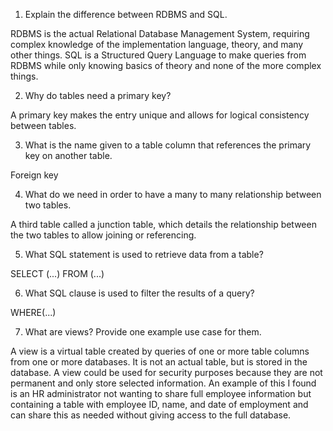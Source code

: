 1. Explain the difference between RDBMS and SQL.

RDBMS is the actual Relational Database Management System, requiring complex knowledge of the implementation language, theory, and many other things. SQL is a Structured Query Language to make queries from RDBMS while only knowing basics of theory and none of the more complex things. 

2. Why do tables need a primary key?

A primary key makes the entry unique and allows for logical consistency between tables.

3. What is the name given to a table column that references the primary key on another table.

Foreign key

4. What do we need in order to have a many to many relationship between two tables.

A third table called a junction table, which details the relationship between the two tables to allow joining or referencing.

5. What SQL statement is used to retrieve data from a table?

SELECT (...) FROM (...)

6. What SQL clause is used to filter the results of a query?

WHERE(...)

7. What are views? Provide one example use case for them.

A view is a virtual table created by queries of one or more table columns from one or more databases. It is not an actual table, but is stored in the database. A view could be used for security purposes because they are not permanent and only store selected information. An example of this I found is an HR administrator not wanting to share full employee information but containing a table with employee ID, name, and date of employment and can share this as needed without giving access to the full database. 